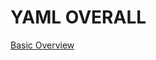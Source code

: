# YAML OVERALL

[Basic Overview](https://docs.ansible.com/ansible/latest/reference_appendices/YAMLSyntax.html#yaml-syntax)



























